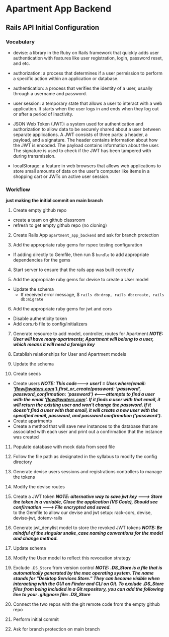 # Apartment App Backend 

## Rails API Initial Configuration

### Vocabulary
- devise: a library in the Ruby on Rails framework that quickly adds user authentication with features like user registration, login, password reset, and etc.

- authorization: a process that determines if a user permission to perform a specific action within an application or database.

- authentication: a process that verifies the identity of a user, usually through a username and password.

- user session: a temporary state that allows a user to interact with a web application. It starts when the user logs in and ends when they log out or after a period of inactivity.

- JSON Web Token (JWT): a system used for authentication and authorization to allow data to be securely shared about a user between separate applications. A JWT consists of three parts: a header, a payload, and a signature. The header contains information about how the JWT is encoded. The payload contains information about the user. The signature is used to check if the JWT has been tampered with during transmission.

- localStorage: a feature in web browsers that allows web applications to store small amounts of data on the user's computer like items in a shopping cart or JWTs on active user session.

### Workflow
**just making the initial commit on main branch**  
1. Create empty github repo
  - create a team on github classroom  
  - refresh to get empty github repo (no cloning)  

2. Create Rails App `apartment_app_backend` 
and ask for branch protection 

3. Add the appropriate ruby gems for rspec testing configuration
  - If adding directly to Gemfile, then run $ `bundle` to add appropriate dependencies for the gems

4. Start server to ensure that the rails app was built correctly

5. Add the appropriate ruby gems for devise to create a User model
  - Update the schema
    - If received error message, $ `rails db:drop, rails db:create, rails db:migrate`

6. Add the appropriate ruby gems for jwt and cors
  - Disable authenticity token
  - Add cors.rb file to config/initializers

7. Generate resource to add model, controller, routes for Apartment
  ***NOTE: User will have many apartments; Apartment will belong to a user, which means it will need a foreign key***

8. Establish relationships for User and Apartment models

9. Update the schema

10. Create seeds
  - Create users
  ***NOTE: This code---> user1 = User.where(email: 'flow@waters.com').first_or_create(password: 'password', password_confirmation: 'password') <---attempts to find a user with the email 'flow@waters.com'. If it finds a user with that email, it will return the existing user and won't change the password. If it doesn't find a user with that email, it will create a new user with the specified email, password, and password confirmation ('password').***  
  - Create apartments
  - Create a method that will save new instances to the database that are associated with each user and print out a confirmation that the instance was created

11. Populate database with mock data from seed file

12. Follow the file path as designated in the syllabus to modify the config directory

13. Generate devise users sessions and registrations controllers to manage the tokens

14. Modify the devise routes

15. Create a JWT token
 ***NOTE: alternative way to save jwt key ---> Store the token in a variable, Close the application (VS Code), Should see confirmation ---> File encrypted and saved.***  
to the Gemfile to allow our devise and jwt setup: rack-cors, devise, devise-jwt, dotenv-rails

16. Generate jwt_denylist model to store the revoked JWT tokens
***NOTE: Be mindful of the singular snake_case naming conventions for the model and change method.***

17. Update schema

18. Modify the User model to reflect this revocation strategy

19. Exclude `.DS_Store` from version control
  ***NOTE: .DS_Store is a file that is automatically generated by the mac operating system. The name stands for "Desktop Services Store." They can become visible when interacting with the GUI on Finder and CLI on Git. To exclude .DS_Store files from being included in a Git repository, you can add the following line to your .gitignore file: .DS_Store*** 

20. Connect the two repos with the git remote code from the empty github repo

21. Perform initial commit

22. Ask for branch protection on main branch

